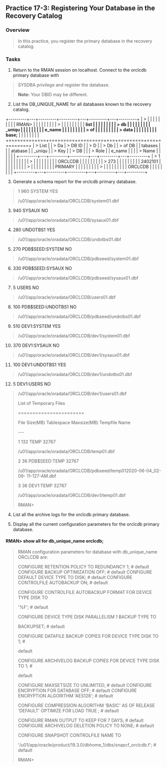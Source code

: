 
Practice 17-3: Registering Your Database in the Recovery Catalog
----------------------------------------------------------------

### Overview

> In this practice, you register the primary database in the recovery
> catalog.

### Tasks

1.  Return to the RMAN session on localhost. Connect to the orclcdb
    primary database with

> SYSDBA privilege and register the database.
>
> **Note:** Your DBID may be different.

2.  List the DB\_UNIQUE\_NAME for all databases known to the recovery
    catalog.

+---------+---+---------+---------+---+---------+---+---------+
| >       |   |         |         |   |         |   |         |
|  RMAN\> |   |         |         |   |         |   |         |
| >       |   |         |         |   |         |   |         |
|  **list |   |         |         |   |         |   |         |
| > db    |   |         |         |   |         |   |         |
| \_uniqu |   |         |         |   |         |   |         |
| e\_name |   |         |         |   |         |   |         |
| > of    |   |         |         |   |         |   |         |
| > data  |   |         |         |   |         |   |         |
| base;** |   |         |         |   |         |   |         |
+=========+===+=========+=========+===+=========+===+=========+
| > List  |   | > Da    | > DB ID |   | > D     |   | > Db    |
| > of DB |   | tabases |         |   | atabase |   | \_uniqu |
| > Key   |   | > DB    |         |   | > Role  |   | e\_name |
|         |   | > Name  |         |   |         |   |         |
+---------+---+---------+---------+---+---------+---+---------+
| > 1     |   |         |         |   |         |   |         |
| >       |   |         |         |   |         |   |         |
| ORCLCDB |   |         |         |   |         |   |         |
| > 273   |   |         |         |   |         |   |         |
| 2402101 |   |         |         |   |         |   |         |
| >       |   |         |         |   |         |   |         |
| PRIMARY |   |         |         |   |         |   |         |
| >       |   |         |         |   |         |   |         |
| ORCLCDB |   |         |         |   |         |   |         |
+---------+---+---------+---------+---+---------+---+---------+

3.  Generate a schema report for the orclcdb primary database.

> 1 960 SYSTEM YES
>
> /u01/app/oracle/oradata/ORCLCDB/system01.dbf

3.  940 SYSAUX NO

> /u01/app/oracle/oradata/ORCLCDB/sysaux01.dbf

4.  280 UNDOTBS1 YES

> /u01/app/oracle/oradata/ORCLCDB/undotbs01.dbf

5.  270 PDB\$SEED:SYSTEM NO

> /u01/app/oracle/oradata/ORCLCDB/pdbseed/system01.dbf

6.  330 PDB\$SEED:SYSAUX NO

> /u01/app/oracle/oradata/ORCLCDB/pdbseed/sysaux01.dbf

7.  5 USERS NO

> /u01/app/oracle/oradata/ORCLCDB/users01.dbf

8.  100 PDB\$SEED:UNDOTBS1 NO

> /u01/app/oracle/oradata/ORCLCDB/pdbseed/undotbs01.dbf

9.  510 DEV1:SYSTEM YES

> /u01/app/oracle/oradata/ORCLCDB/dev1/system01.dbf

10. 370 DEV1:SYSAUX NO

> /u01/app/oracle/oradata/ORCLCDB/dev1/sysaux01.dbf

11. 100 DEV1:UNDOTBS1 YES

> /u01/app/oracle/oradata/ORCLCDB/dev1/undotbs01.dbf

12. 5 DEV1:USERS NO

> /u01/app/oracle/oradata/ORCLCDB/dev1/users01.dbf
>
> List of Temporary Files
>
> =======================
>
> File Size(MB) Tablespace Maxsize(MB) Tempfile Name
>
> \-\--
>
> 1 132 TEMP 32767
>
> /u01/app/oracle/oradata/ORCLCDB/temp01.dbf
>
> 2 36 PDB\$SEED:TEMP 32767
>
> /u01/app/oracle/oradata/ORCLCDB/pdbseed/temp012020-06-04\_02-09-
> 11-127-AM.dbf
>
> 3 36 DEV1:TEMP 32767
>
> /u01/app/oracle/oradata/ORCLCDB/dev1/temp01.dbf
>
> RMAN\>

4.  List all the archive logs for the orclcdb primary database.

5.  Display all the current configuration parameters for the orclcdb
    primary database.

#### RMAN\> show all for db\_unique\_name orclcdb;

> RMAN configuration parameters for database with db\_unique\_name
> ORCLCDB are:
>
> CONFIGURE RETENTION POLICY TO REDUNDANCY 1; \# default CONFIGURE
> BACKUP OPTIMIZATION OFF; \# default CONFIGURE DEFAULT DEVICE TYPE TO
> DISK; \# default CONFIGURE CONTROLFILE AUTOBACKUP ON; \# default
>
> CONFIGURE CONTROLFILE AUTOBACKUP FORMAT FOR DEVICE TYPE DISK TO
>
> \'%F\'; \# default
>
> CONFIGURE DEVICE TYPE DISK PARALLELISM 1 BACKUP TYPE TO
>
> BACKUPSET; \# default
>
> CONFIGURE DATAFILE BACKUP COPIES FOR DEVICE TYPE DISK TO 1; \#
>
> default
>
> CONFIGURE ARCHIVELOG BACKUP COPIES FOR DEVICE TYPE DISK TO 1; \#
>
> default
>
> CONFIGURE MAXSETSIZE TO UNLIMITED; \# default CONFIGURE ENCRYPTION FOR
> DATABASE OFF; \# default CONFIGURE ENCRYPTION ALGORITHM \'AES128\'; \#
> default
>
> CONFIGURE COMPRESSION ALGORITHM \'BASIC\' AS OF RELEASE \'DEFAULT\'
> OPTIMIZE FOR LOAD TRUE ; \# default
>
> CONFIGURE RMAN OUTPUT TO KEEP FOR 7 DAYS; \# default CONFIGURE
> ARCHIVELOG DELETION POLICY TO NONE; \# default
>
> CONFIGURE SNAPSHOT CONTROLFILE NAME TO
>
> \'/u01/app/oracle/product/19.3.0/dbhome\_1/dbs/snapcf\_orclcdb.f\'; \#
> default
>
> RMAN\>